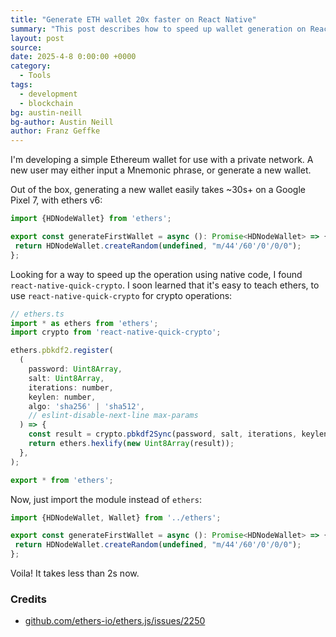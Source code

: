 ```yaml
---
title: "Generate ETH wallet 20x faster on React Native"
summary: "This post describes how to speed up wallet generation on React Native using ethers.js and react-native-quick-crypto."
layout: post
source:
date: 2025-4-8 0:00:00 +0000
category:
  - Tools
tags:
  - development
  - blockchain
bg: austin-neill
bg-author: Austin Neill
author: Franz Geffke
---
```


I'm developing a simple Ethereum wallet for use with a private network. A new user may either input a Mnemonic phrase, or generate a new wallet.

Out of the box, generating a new wallet easily takes ~30s+ on a Google Pixel 7, with ethers v6:

```js
import {HDNodeWallet} from 'ethers';

export const generateFirstWallet = async (): Promise<HDNodeWallet> => {
 return HDNodeWallet.createRandom(undefined, "m/44'/60'/0'/0/0");
};
```

Looking for a way to speed up the operation using native code, I found `react-native-quick-crypto`. I soon learned that it's easy to teach ethers, to use `react-native-quick-crypto` for crypto operations:

```js
// ethers.ts
import * as ethers from 'ethers';
import crypto from 'react-native-quick-crypto';

ethers.pbkdf2.register(
  (
    password: Uint8Array,
    salt: Uint8Array,
    iterations: number,
    keylen: number,
    algo: 'sha256' | 'sha512',
    // eslint-disable-next-line max-params
  ) => {
    const result = crypto.pbkdf2Sync(password, salt, iterations, keylen, algo);
    return ethers.hexlify(new Uint8Array(result));
  },
);

export * from 'ethers';
```

Now, just import the module instead of `ethers`:

```js
import {HDNodeWallet, Wallet} from '../ethers';

export const generateFirstWallet = async (): Promise<HDNodeWallet> => {
 return HDNodeWallet.createRandom(undefined, "m/44'/60'/0'/0/0");
};
```

Voila! It takes less than 2s now.

### Credits

-  [github.com/ethers-io/ethers.js/issues/2250](https://github.com/ethers-io/ethers.js/issues/2250#issuecomment-1599169934) 
